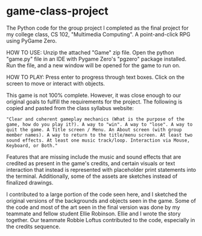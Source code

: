 # game-class-project
The Python code for the group project I completed as the final project for my college class, CS 102, "Multimedia Computing". A point-and-click RPG using PyGame Zero.

HOW TO USE: Unzip the attached "Game" zip file. Open the python "game.py" file in an IDE with Pygame Zero's "pgzero" package installed. Run the file, and a new window will be opened for the game to run on.

HOW TO PLAY: Press enter to progress through text boxes. Click on the screen to move or interact with objects.

This game is not 100% complete. However, it was close enough to our original goals to fulfill the requirements for the project. The following is copied and pasted from the class syllabus website:

    "Clear and coherent gameplay mechanics (What is the purpose of the game, how do you play it?). A way to "win". A way to "lose". A way to quit the game. A Title screen / Menu. An About screen (with group member names). A way to return to the title/menu screen. At least two sound effects. At least one music track/loop. Interaction via Mouse, Keyboard, or Both."
    
Features that are missing include the music and sound effects that are credited as present in the game's credits, and certain visuals or text interaction that instead is represented with placeholder print statements into the terminal. Additionally, some of the assets are sketches instead of finalized drawings.

I contributed to a large portion of the code seen here, and I sketched the original versions of the backgrounds and objects seen in the game. Some of the code and most of the art seen in the final version was done by my teammate and fellow student Ellie Robinson. Ellie and I wrote the story together. Our teammate Robbie Loftus contributed to the code, especially in the credits sequence.
